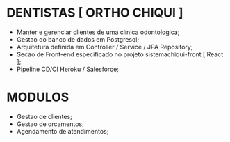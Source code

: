 # DENTISTAS [ ORTHO CHIQUI ]

- Manter e gerenciar clientes de uma clínica odontologica;
- Gestao do banco de dados em Postgresql;
- Arquitetura definida em Controller / Service / JPA Repository;
- Secao de Front-end especificado no projeto sistemachiqui-front [ React ];
- Pipeline CD/CI Heroku / Salesforce;

# MODULOS
- Gestao de clientes;
- Gestao de orcamentos;
- Agendamento de atendimentos;
